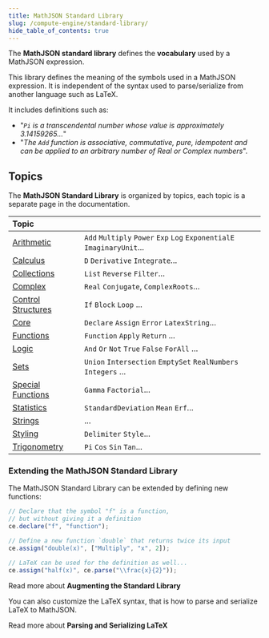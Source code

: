 ```yaml
---
title: MathJSON Standard Library
slug: /compute-engine/standard-library/
hide_table_of_contents: true
---
```



The **MathJSON standard library** defines the **vocabulary** used by a MathJSON
expression.

This library defines the meaning of the symbols used in a MathJSON
expression. It is independent of the syntax used to parse/serialize from another
language such as LaTeX.

It includes definitions such as:

- "_`Pi` is a transcendental number whose value is approximately 3.14159265..._"
- "_The `Add` function is associative, commutative, pure, idempotent and can be
  applied to an arbitrary number of Real or Complex numbers_".

## Topics

The **MathJSON Standard Library** is organized by topics, each topic is a separate page in
the documentation.

<div className="symbols-table" style={{"--first-col-width":"21ch"}}>

| Topic                                                               |                                                       |
| :------------------------------------------------------------------ | :--------------------------------------------------------------------- |
| [Arithmetic](/compute-engine/reference/arithmetic/)                 | `Add` `Multiply` `Power` `Exp` `Log` `ExponentialE` `ImaginaryUnit`... |
| [Calculus](/compute-engine/reference/calculus/)                     | `D` `Derivative` `Integrate`...                                                |
| [Collections](/compute-engine/reference/collections/)               | `List` `Reverse` `Filter`...                                           |
| [Complex](/compute-engine/reference/complex/)                       | `Real` `Conjugate`, `ComplexRoots`...                                  |
| [Control Structures](/compute-engine/reference/control-structures/) | `If` `Block` `Loop` ...                                          |
| [Core](/compute-engine/reference/core/)                             | `Declare` `Assign` `Error` `LatexString`...                       |
| [Functions](/compute-engine/reference/functions/)                   | `Function` `Apply` `Return` ...                                        |
| [Logic](/compute-engine/reference/logic/)                           | `And` `Or` `Not` `True` `False` `ForAll` ...                            |
| [Sets](/compute-engine/reference/sets/)                             | `Union` `Intersection` `EmptySet` `RealNumbers` `Integers`  ...                                  |
| [Special Functions](/compute-engine/reference/special-functions/)   | `Gamma` `Factorial`...                                                 |
| [Statistics](/compute-engine/reference/statistics/)                 | `StandardDeviation` `Mean` `Erf`...                                    |
| [Strings](/compute-engine/reference/strings/)                       | ...                                     |
| [Styling](/compute-engine/reference/styling/)                       | `Delimiter` `Style`...                                                 |
| [Trigonometry](/compute-engine/reference/trigonometry/)             | `Pi` `Cos` `Sin` `Tan`...                                              |

</div>




### Extending the MathJSON Standard Library

The MathJSON Standard Library can be extended by defining new functions:

```js
// Declare that the symbol "f" is a function, 
// but without giving it a definition
ce.declare("f", "function");

// Define a new function `double` that returns twice its input
ce.assign("double(x)", ["Multiply", "x", 2]);

// LaTeX can be used for the definition as well...
ce.assign("half(x)", ce.parse("\\frac{x}{2}"));
```



<ReadMore path="/compute-engine/guides/augmenting/" >
Read more about <strong>Augmenting the Standard Library</strong><Icon name="chevron-right-bold" />
</ReadMore>


You can also customize the LaTeX syntax, that is how to parse and serialize 
LaTeX to MathJSON.

<ReadMore path="/compute-engine/guides/latex-syntax/" >
Read more about <strong>Parsing and Serializing LaTeX</strong><Icon name="chevron-right-bold" />
</ReadMore>
